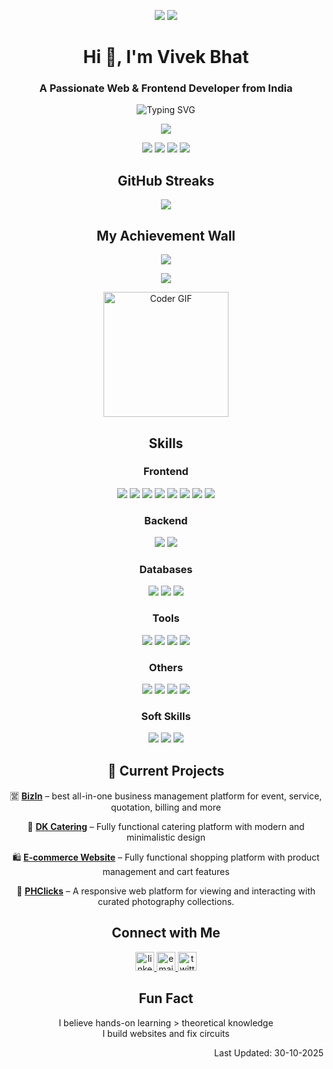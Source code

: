 <p align="center">
  <img src="https://komarev.com/ghpvc/?username=vivekbhat0120&style=for-the-badge&color=blue" />
  <img src="https://img.shields.io/badge/Profile%20Completed-100%25-green?style=for-the-badge" />
</p>


<h1 align="center">Hi 👋, I'm Vivek Bhat</h1>
<h3 align="center">A Passionate Web & Frontend Developer from India</h3>

<p align="center">
  <img src="https://readme-typing-svg.demolab.com?font=Fira+Code&weight=500&size=22&pause=1000&center=true&vCenter=true&width=435&lines=Web+Developer;Frontend+Developer;Open+Source+Contributor" alt="Typing SVG" />
</p>

<p align="center">
  <img src="https://github-readme-activity-graph.vercel.app/graph?username=vivekbhat0120&theme=tokyo-night&hide_border=true" />
</p>

<p align="center">
  <img src="https://img.shields.io/badge/560+-Commits%20this%20year-blue?style=flat-square" />
  <img src="https://img.shields.io/badge/22+-Repositories%20(Public%20+%20Private)-blue?style=flat-square" />
  <img src="https://img.shields.io/badge/Multiple-Open%20Source%20projects%20contributed-blue?style=flat-square" />
  <img src="https://img.shields.io/badge/4-Active%20projects%20currently%20building-blue?style=flat-square" />
</p> 

<h2 align="center">GitHub Streaks</h2>

<p align="center">
  <a href="https://git.io/streak-stats">
    <img src="https://streak-stats.demolab.com?user=vivekbhat0120&theme=tokyonight&hide_border=true&cache_seconds=86400" />

  </a>
</p>



<h2 align="center">My Achievement Wall</h2>

<!-- Animated Gradient Banner -->
<p align="center">
  <img src="https://capsule-render.vercel.app/api?type=waving&height=150&text=Achievements%20Unlocked!&fontAlign=50&fontAlignY=35&color=gradient" />
</p>

<!-- Special Trophy Case -->
<p align="center">
  <a href="https://github.com/ryo-ma/github-profile-trophy">
    <img src="https://github-profile-trophy.vercel.app/?username=vivekbhat0120" />
  </a>
</p>

<!-- Fun Animation -->
<p align="center">
  <img src="https://media.giphy.com/media/f3iwJFOVOwuy7K6FFw/giphy.gif" width="200" alt="Coder GIF">
</p>

<!--
<h2 align="center">Languages and Tools</h2>
<p align="center">
  <img src="https://skillicons.dev/icons?i=html,css,js,ts,tailwind,bootstrap,react,vite,scss,nodejs,postgres,git,github,vscode,netlify" />
</p>
-->

<h2 align="center">Skills</h2>
<h3 align="center">Frontend</h3>
<p align="center">
<img src="https://img.shields.io/badge/HTML5-E34F26?style=for-the-badge&logo=html5&logoColor=white" />
<img src="https://img.shields.io/badge/CSS3-1572B6?style=for-the-badge&logo=css3&logoColor=white" />
<img src="https://img.shields.io/badge/JavaScript-F7DF1E?style=for-the-badge&logo=javascript&logoColor=black" />
<img src="https://img.shields.io/badge/Bootstrap-7952B3?style=for-the-badge&logo=bootstrap&logoColor=white" />
<img src="https://img.shields.io/badge/React-61DAFB?style=for-the-badge&logo=react&logoColor=black" />
  <img src="https://img.shields.io/badge/TypeScript-3178C6?style=for-the-badge&logo=typescript&logoColor=white" />
<img src="https://img.shields.io/badge/Tailwind_CSS-38B2AC?style=for-the-badge&logo=tailwind-css&logoColor=white" />
<img src="https://img.shields.io/badge/Vite-646CFF?style=for-the-badge&logo=vite&logoColor=white" />
</p>


<h3 align="center">Backend</h3>
<p align="center">
<img src="https://img.shields.io/badge/Node.js-339933?style=for-the-badge&logo=node.js&logoColor=white" />
<img src="https://img.shields.io/badge/REST%20APIs-FF6F00?style=for-the-badge&logo=api&logoColor=white" />
</p>

<h3 align="center">Databases</h3>
<p align="center">
<img src="https://img.shields.io/badge/MongoDB-47A248?style=for-the-badge&logo=mongodb&logoColor=white" />
<img src="https://img.shields.io/badge/PostgreSQL-4169E1?style=for-the-badge&logo=postgresql&logoColor=white" />
<img src="https://img.shields.io/badge/Firebase-FFCA28?style=for-the-badge&logo=firebase&logoColor=black" />
</p>

<h3 align="center">Tools</h3>
<p align="center">
<img src="https://img.shields.io/badge/Git-F05032?style=for-the-badge&logo=git&logoColor=white" />
<img src="https://img.shields.io/badge/GitHub-181717?style=for-the-badge&logo=github&logoColor=white" />
<img src="https://img.shields.io/badge/VS_Code-007ACC?style=for-the-badge&logo=visual-studio-code&logoColor=white" />
<img src="https://img.shields.io/badge/Netlify-00C7B7?style=for-the-badge&logo=netlify&logoColor=white" />
</p>

<h3 align="center">Others</h3>
<p align="center">
<img src="https://img.shields.io/badge/Arduino-00979D?style=for-the-badge&logo=arduino&logoColor=white" />
<img src="https://img.shields.io/badge/Raspberry_Pi-A22846?style=for-the-badge&logo=raspberry-pi&logoColor=white" />
<img src="https://img.shields.io/badge/IoT-FF6F00?style=for-the-badge&logo=smartthings&logoColor=white" />
<img src="https://img.shields.io/badge/PCB%20Design-006600?style=for-the-badge&logo=autodesk&logoColor=white" />
</p>

<h3 align="center">Soft Skills</h3>
<p align="center">
<img src="https://img.shields.io/badge/Problem%20Solving-4CAF50?style=for-the-badge&logo=target&logoColor=white" />
<img src="https://img.shields.io/badge/Client%20Communication-2196F3?style=for-the-badge&logo=wechat&logoColor=white" />
<img src="https://img.shields.io/badge/Teamwork-9C27B0?style=for-the-badge&logo=handshake&logoColor=white" />
</p>

<h2 align="center">🚀 Current Projects</h2>

<div align="center">

🈺 **[BizIn](https://shootify.netlify.app/)** – best all-in-one business management platform for event, service, quotation, billing and more
<br/>

🥗 **[DK Catering](https://dkcatering.netlify.app/)** – Fully functional catering platform with modern and minimalistic design 
<br/>

🛍️ **[E-commerce Website](https://aricaa.netlify.app/)** – Fully functional shopping platform with product management and cart features  

📸 **[PHClicks](https://phclicks.netlify.app/)** – A responsive web platform for viewing and interacting with curated photography collections. 

</div>

<h2 align="center">Connect with Me</h2>

<p align="center">
  <a href="https://linkedin.com/in/vivek-bhat-427243233/" target="_blank">
    <img src="https://cdn-icons-png.flaticon.com/512/174/174857.png" alt="linkedin" height="30" width="30" />
  </a>
  <a href="mailto:vivekbhat0120@gmail.com">
  <img src="https://cdn-icons-png.flaticon.com/512/732/732200.png" alt="email" height="30" width="30" title="vivekbhat0120@gmail.com" />
</a>
  <a href="https://x.com/VivekBhat0120?t=YELAHTxIVzJaHbJ9HcfIjw&s=08" target="_blank">
    <img src="https://cdn-icons-png.flaticon.com/512/733/733579.png" alt="twitter" height="30" width="30" />
  </a>
</p>

<h2 align="center">Fun Fact</h2>
<p align="center">
I believe hands-on learning > theoretical knowledge  
  <br/>
I build websites and fix circuits  </p>

<p align="right">Last Updated: 30-10-2025</p>
